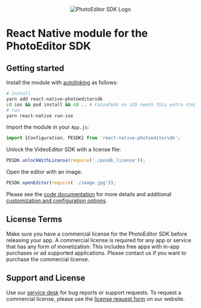 <p align="center">
  <img src="http://static.photoeditorsdk.com/logo.png" alt="PhotoEditor SDK Logo"/>
</p>

# React Native module for the PhotoEditor SDK

## Getting started

Install the module with [autolinking](https://github.com/react-native-community/cli/blob/master/docs/autolinking.md) as follows:

```sh
# install
yarn add react-native-photoeditorsdk
cd ios && pod install && cd .. # CocoaPods on iOS needs this extra step
# run
yarn react-native run-ios
```

Import the module in your `App.js`:

```js
import {Configuration, PESDK} from 'react-native-photoeditorsdk';
```

Unlock the VideoEditor SDK with a license file:

```js
PESDK.unlockWithLicense(require('./pesdk_license'));
```

Open the editor with an image:

```js
PESDK.openEditor(require('./image.jpg'));
```

Please see the [code documentation](./index.d.ts) for more details and additional [customization and configuration options](./configuration.ts).

## License Terms

Make sure you have a commercial license for the PhotoEditor SDK before releasing your app.
A commercial license is required for any app or service that has any form of monetization: This includes free apps with in-app purchases or ad supported applications. Please contact us if you want to purchase the commercial license.

## Support and License

Use our [service desk](http://support.photoeditorsdk.com) for bug reports or support requests. To request a commercial license, please use the [license request form](https://account.photoeditorsdk.com/pricing?product=pesdk) on our website.
